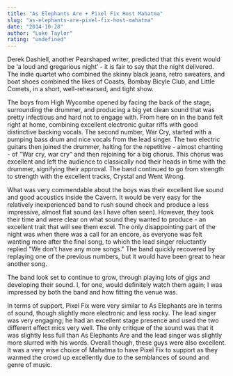 ```yaml
---
title: "As Elephants Are + Pixel Fix Host Mahatma"
slug: "as-elephants-are-pixel-fix-host-mahatma"
date: "2014-10-28"
author: "Luke Taylor"
rating: "undefined"
---
```


Derek Dashiell, another Pearshaped writer, predicted that this event would be ‘a loud and gregarious night’ - it is fair to say that the night delivered. The indie quartet who combined the skinny black jeans, retro sweaters, and boat shoes combined the likes of Coasts, Bombay Bicyle Club, and Little Comets, in a short, well-rehearsed, and tight show.

The boys from High Wycombe opened by facing the back of the stage, surrounding the drummer, and producing a big yet clean sound that was pretty infectious and hard not to engage with. From here on in the band felt right at home, combining excellent electronic guitar riffs with good distinctive backing vocals. The second number, War Cry, started with a pumping bass drum and nice vocals from the lead singer. The two electric guitars then joined the drummer, halting for the repetitive - almost chanting - of "War cry, war cry" and then rejoining for a big chorus. This chorus was excellent and left the audience to classically nod their heads in time with the drummer, signifying their approval. The band continued to go from strength to strength with the excellent tracks, Crystal and Went Wrong.

What was very commendable about the boys was their excellent live sound and good acoustics inside the Cavern. It would be very easy for the relatively inexperienced band to rush sound check and produce a less impressive, almost flat sound (as I have often seen). However, they took their time and were clear on what sound they wanted to produce - an excellent trait that will see them excel. The only disappointing part of the night was when there was a call for an encore, as everyone was felt wanting more after the final song, to which the lead singer reluctantly replied "We don’t have any more songs." The band quickly recovered by replaying one of the previous numbers, but it would have been great to hear another song.

The band look set to continue to grow, through playing lots of gigs and developing their sound. I, for one, would definitely watch them again; I was impressed by both the band and how fitting the venue was.

In terms of support, Pixel Fix were very similar to As Elephants are in terms of sound, though slightly more electronic and less rocky. The lead singer was very engaging; he had an excellent stage presence and used the two different effect mics very well. The only critique of the sound was that it was slightly less full than As Elephants Are and the lead singer was slightly more slurred with his words. Overall though, these guys were also excellent. It was a very wise choice of Mahatma to have Pixel Fix to support as they warmed the crowd up excellently due to the semblances of sound and genre of music.
